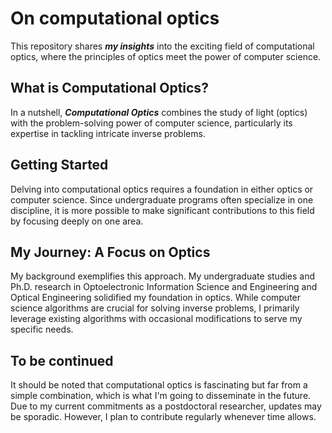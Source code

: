 # On computational optics

This repository shares ***my insights*** into the exciting field of computational optics, where the principles of optics meet the power of computer science.

## What is Computational Optics?

In a nutshell, ***Computational Optics*** combines the study of light (optics) with the problem-solving power of computer science, particularly its expertise in tackling intricate inverse problems.

## Getting Started

Delving into computational optics requires a foundation in either optics or computer science. Since undergraduate programs often specialize in one discipline, it is more possible to make significant contributions to this field by focusing deeply on one area.

## My Journey: A Focus on Optics

My background exemplifies this approach. My undergraduate studies and Ph.D. research in Optoelectronic Information Science and Engineering and Optical Engineering solidified my foundation in optics. While computer science algorithms are crucial for solving inverse problems, I primarily leverage existing algorithms with occasional modifications to serve my specific needs.

## To be continued

It should be noted that computational optics is fascinating but far from a simple combination, which is what I'm going to disseminate in the future. Due to my current commitments as a postdoctoral researcher, updates may be sporadic. However, I plan to contribute regularly whenever time allows.
